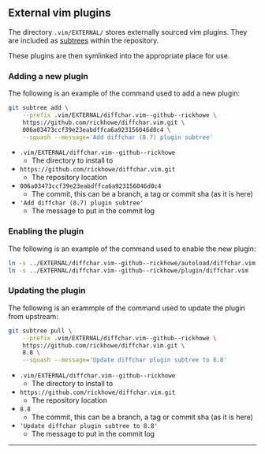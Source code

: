 ## External vim plugins

The directory `.vim/EXTERNAL/` stores externally sourced vim plugins. They are
included as
[subtrees](https://github.com/git/git/blob/master/contrib/subtree/git-subtree.txt)
within the repository.

These plugins are then symlinked into the appropriate place for use.

### Adding a new plugin

The following is an example of the command used to add a new plugin:

```bash
git subtree add \
    --prefix .vim/EXTERNAL/diffchar.vim--github--rickhowe \
    https://github.com/rickhowe/diffchar.vim.git \
    006a03473ccf39e23eabdffca6a923156046d0c4 \
    --squash --message='Add diffchar (8.7) plugin subtree'
```

  - `.vim/EXTERNAL/diffchar.vim--github--rickhowe`
    - The directory to install to
  - `https://github.com/rickhowe/diffchar.vim.git`
    - The repository location
  - `006a03473ccf39e23eabdffca6a923156046d0c4`
    - The commit, this can be a branch, a tag or commit sha (as it is here)
  - `'Add diffchar (8.7) plugin subtree'`
    - The message to put in the commit log

### Enabling the plugin

The following is an example of the command used to enable the new plugin:

```bash
ln -s ../EXTERNAL/diffchar.vim--github--rickhowe/autoload/diffchar.vim .vim/autoload/
ln -s ../EXTERNAL/diffchar.vim--github--rickhowe/plugin/diffchar.vim   .vim/plugin/
```

### Updating the plugin

The following is an exammple of the command used to update the plugin from
upstream:

```bash
git subtree pull \
    --prefix .vim/EXTERNAL/diffchar.vim--github--rickhowe \
    https://github.com/rickhowe/diffchar.vim.git \
    8.8 \
    --squash --message='Update diffchar plugin subtree to 8.8'
```

  - `.vim/EXTERNAL/diffchar.vim--github--rickhowe`
    - The directory to install to
  - `https://github.com/rickhowe/diffchar.vim.git`
    - The repository location
  - `8.8`
    - The commit, this can be a branch, a tag or commit sha (as it is here)
  - `'Update diffchar plugin subtree to 8.8'`
    - The message to put in the commit log

----
[//]: # ( vim: set ts=4 sw=4 et cindent tw=80 ai si syn=markdown ft=markdown: )
